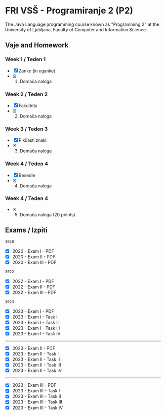 # FRI VSŠ - Programiranje 2 (P2)

The Java Language programming course known as "Programming 2" at the University of Ljubljana, Faculty of Computer and Information Science.

## Vaje and Homework

### Week 1 / Teden 1

- [x] Zanke (in uganke)
- [x] 1. Domača naloga

### Week 2 / Teden 2

- [x] Fakulteta
- [x] 2. Domača naloga

### Week 3 / Teden 3

- [x] Pikčasti znaki
- [x] 3. Domača naloga

### Week 4 / Teden 4

- [x] Besedle
- [x] 4. Domača naloga

### Week 4 / Teden 4

- [x] 5. Domača naloga (20 points)

## Exams / Izpiti

 ```sh
 2020
 ```
- [x] 2020 - Exam I - PDF
- [x] 2020 - Exam II - PDF
- [x] 2020 - Exam III - PDF

 ```sh
 2022
 ```
- [x] 2022 - Exam I - PDF
- [x] 2022 - Exam II - PDF
- [x] 2022 - Exam III - PDF

 ```sh
 2023
 ```
- [x] 2023 - Exam I - PDF
- [x] 2023 - Exam I - Task I
- [x] 2023 - Exam I - Task II
- [x] 2023 - Exam I - Task III
- [x] 2023 - Exam I - Task IV
- -------------------------------
- [x] 2023 - Exam II - PDF
- [x] 2023 - Exam II - Task I
- [x] 2023 - Exam II - Task II
- [x] 2023 - Exam II - Task III
- [x] 2023 - Exam II - Task IV
- -------------------------------
- [x] 2023 - Exam III - PDF
- [x] 2023 - Exam III - Task I
- [x] 2023 - Exam III - Task II
- [x] 2023 - Exam III - Task III
- [x] 2023 - Exam III - Task IV
